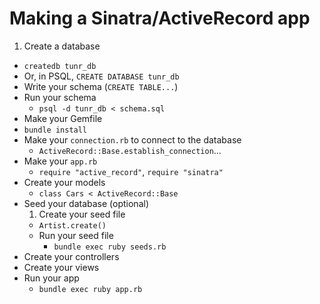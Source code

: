# Making a Sinatra/ActiveRecord app

1. Create a database
  - `createdb tunr_db`
  - Or, in PSQL, `CREATE DATABASE tunr_db`
- Write your schema (`CREATE TABLE...`)
- Run your schema
  - `psql -d tunr_db < schema.sql`
- Make your Gemfile
- `bundle install`
- Make your `connection.rb` to connect to the database
  - `ActiveRecord::Base.establish_connection`...
- Make your `app.rb`
  - `require "active_record"`, `require "sinatra"`
- Create your models
  - `class Cars < ActiveRecord::Base`
- Seed your database (optional)
  1. Create your seed file
    - `Artist.create()`
  - Run your seed file
    - `bundle exec ruby seeds.rb`
- Create your controllers
- Create your views
- Run your app
  - `bundle exec ruby app.rb`
